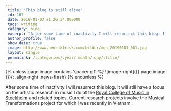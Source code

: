 ```yaml
---
 title: "This blog is still alive"
 id: 167
 date: 2019-01-03 21:26:34.000000
 tags: writing
 category: blog
 excerpt: "After some time of inactivity I will resurrect this blog. It will still have a focus on the artistic research in music I do at the Royal College of Music in Stockholm and related topics. Current resea..."
 author_profile: false
 show_date: true
 image: http://www.henrikfrisk.com/bilder/mon_20190101_001.jpg
 layout: single
 permalink: /:categories/:year/:month/:day/:title/
---
```

{% unless page.image contains 'spacer.gif' %}
   ![image-right]({{ page.image }}){: .align-right .news-flash}
{% endunless %}

After some time of inactivity I will resurrect this blog. It will still have a focus on the artistic research in music I do at the <a href="https://www.kmh.se/in-english.html">Royal College of Music in Stockholm</a> and related topics. Current research projects involve the Musical Transformations project for which I was recently in Vietnam.


